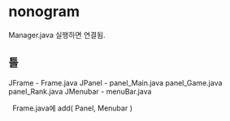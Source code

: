 # nonogram
   Manager.java 실행하면 연결됨.
## 틀
   JFrame - Frame.java
   JPanel - panel_Main.java
            panel_Game.java
            panel_Rank.java
   JMenubar - menuBar.java
   
   Frame.java에 add( Panel, Menubar ) 
